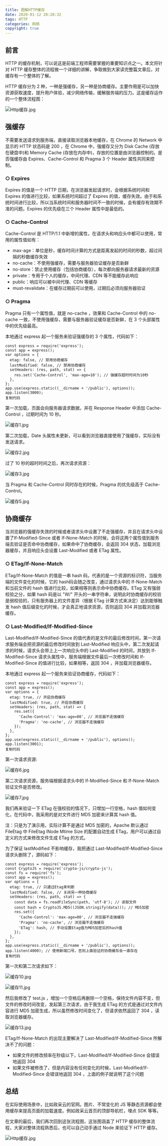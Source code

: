 ```yaml
---
title: 图解HTTP缓存
date: 2020-01-12 20:28:32
tags: HTTP
categories: 网络
copyright: true
---
```


## 前言

HTTP 的缓存机制，可以说这是前端工程师需要掌握的重要知识点之一。本文将针对 HTTP 缓存整体的流程做一个详细的讲解，争取做到大家读完整篇文章后，对缓存有一个整体的了解。

HTTP 缓存分为 2 种，一种是强缓存，另一种是协商缓存。主要作用是可以加快资源获取速度，提升用户体验，减少网络传输，缓解服务端的压力。这是缓存运作的一个整体流程图：



![Http缓存.jpg](https://user-gold-cdn.xitu.io/2020/5/10/171fea0fec0b4668?imageView2/0/w/1280/h/960/format/webp/ignore-error/1)



## 强缓存

不需要发送请求到服务端，直接读取浏览器本地缓存，在 Chrome 的 Network 中显示的 HTTP 状态码是 200 ，在 Chrome 中，强缓存又分为 Disk Cache (存放在硬盘中)和 Memory Cache (存放在内存中)，存放的位置是由浏览器控制的。是否强缓存由 Expires、Cache-Control 和 Pragma 3 个 Header 属性共同来控制。

### ○ Expires

Expires 的值是一个 HTTP 日期，在浏览器发起请求时，会根据系统时间和 Expires 的值进行比较，如果系统时间超过了 Expires 的值，缓存失效。由于和系统时间进行比较，所以当系统时间和服务器时间不一致的时候，会有缓存有效期不准的问题。Expires 的优先级在三个 Header 属性中是最低的。

### ○ Cache-Control

Cache-Control 是 HTTP/1.1 中新增的属性，在请求头和响应头中都可以使用，常用的属性值如有：

- max-age：单位是秒，缓存时间计算的方式是距离发起的时间的秒数，超过间隔的秒数缓存失效
- no-cache：不使用强缓存，需要与服务器验证缓存是否新鲜
- no-store：禁止使用缓存（包括协商缓存），每次都向服务器请求最新的资源
- private：专用于个人的缓存，中间代理、CDN 等不能缓存此响应
- public：响应可以被中间代理、CDN 等缓存
- must-revalidate：在缓存过期前可以使用，过期后必须向服务器验证

### ○ Pragma

Pragma 只有一个属性值，就是 no-cache ，效果和 Cache-Control 中的 no-cache 一致，不使用强缓存，需要与服务器验证缓存是否新鲜，在 3 个头部属性中的优先级最高。

本地通过 express 起一个服务来验证强缓存的 3 个属性，代码如下：

```
const express = require('express');
const app = express();
var options = { 
  etag: false, // 禁用协商缓存
  lastModified: false, // 禁用协商缓存
  setHeaders: (res, path, stat) => {
    res.set('Cache-Control', 'max-age=10'); // 强缓存超时时间为10秒
  },
};
app.use(express.static((__dirname + '/public'), options));
app.listen(3000);
复制代码
```

第一次加载，页面会向服务器请求数据，并在 Response Header 中添加 Cache-Control ，过期时间为 10 秒。



![缓存1.jpg](https://user-gold-cdn.xitu.io/2020/5/10/171fea0fefc0c914?imageView2/0/w/1280/h/960/format/webp/ignore-error/1)



第二次加载，Date 头属性未更新，可以看到浏览器直接使用了强缓存，实际没有发送请求。



![缓存2.jpg](https://user-gold-cdn.xitu.io/2020/5/10/171fea0fec38cd06?imageView2/0/w/1280/h/960/format/webp/ignore-error/1)



过了 10 秒的超时时间之后，再次请求资源：



![缓存3.jpg](https://user-gold-cdn.xitu.io/2020/5/10/171fea0ff0566887?imageView2/0/w/1280/h/960/format/webp/ignore-error/1)



当 Pragma 和 Cache-Control 同时存在的时候，Pragma 的优先级高于 Cache-Control。



![缓存5.jpg](https://user-gold-cdn.xitu.io/2020/5/10/171fea0ff1465018?imageView2/0/w/1280/h/960/format/webp/ignore-error/1)



## 协商缓存

当浏览器的强缓存失效的时候或者请求头中设置了不走强缓存，并且在请求头中设置了If-Modified-Since 或者 If-None-Match 的时候，会将这两个属性值到服务端去验证是否命中协商缓存，如果命中了协商缓存，会返回 304 状态，加载浏览器缓存，并且响应头会设置 Last-Modified 或者 ETag 属性。

### ○ ETag/If-None-Match

ETag/If-None-Match 的值是一串 hash 码，代表的是一个资源的标识符，当服务端的文件变化的时候，它的 hash码会随之改变，通过请求头中的 If-None-Match 和当前文件的 hash 值进行比较，如果相等则表示命中协商缓存。ETag 又有强弱校验之分，如果 hash 码是以 "W/" 开头的一串字符串，说明此时协商缓存的校验是弱校验的，只有服务器上的文件差异（根据 ETag 计算方式来决定）达到能够触发 hash 值后缀变化的时候，才会真正地请求资源，否则返回 304 并加载浏览器缓存。

### ○ Last-Modified/If-Modified-Since

Last-Modified/If-Modified-Since 的值代表的是文件的最后修改时间，第一次请求服务端会把资源的最后修改时间放到 Last-Modified 响应头中，第二次发起请求的时候，请求头会带上上一次响应头中的 Last-Modified 的时间，并放到 If-Modified-Since 请求头属性中，服务端根据文件最后一次修改时间和 If-Modified-Since 的值进行比较，如果相等，返回 304 ，并加载浏览器缓存。

本地通过 express 起一个服务来验证协商缓存，代码如下：

```
const express = require('express');
const app = express();
var options = { 
  etag: true, // 开启协商缓存
  lastModified: true, // 开启协商缓存
  setHeaders: (res, path, stat) => {
    res.set({
      'Cache-Control': 'max-age=00', // 浏览器不走强缓存
      'Pragma': 'no-cache', // 浏览器不走强缓存
    });
  },
};
app.use(express.static((__dirname + '/public'), options));
app.listen(3001);
复制代码
```

第一次请求资源:



![缓存6.jpg](https://user-gold-cdn.xitu.io/2020/5/10/171fea0ff25773ac?imageView2/0/w/1280/h/960/format/webp/ignore-error/1)



第二次请求资源，服务端根据请求头中的 If-Modified-Since 和 If-None-Match 验证文件是否修改。



![缓存7.jpg](https://user-gold-cdn.xitu.io/2020/5/10/171fea102889a5fc?imageView2/0/w/1280/h/960/format/webp/ignore-error/1)



我们再来验证一下 ETag 在强校验的情况下，只增加一行空格，hash 值如何变化，在代码中，我采用的是对文件进行 MD5 加密来计算其 hash 值。

注：只是为了演示用，实际计算不是通过 MD5 加密的，Apache 默认通过 FileEtag 中 FileEtag INode Mtime Size 的配置自动生成 ETag，用户可以通过自定义的方式来修改文件生成 ETag 的方式。

为了保证 lastModified 不影响缓存，我把通过 Last-Modified/If-Modified-Since 请求头删除了，源码如下：

```
const express = require('express');
const CryptoJS = require('crypto-js/crypto-js');
const fs = require('fs');
const app = express();
var options = { 
  etag: true, // 只通过Etag来判断
  lastModified: false, // 关闭另一种协商缓存
  setHeaders: (res, path, stat) => {
    const data = fs.readFileSync(path, 'utf-8'); // 读取文件
    const hash = CryptoJS.MD5((JSON.stringify(data))); // MD5加密
    res.set({
      'Cache-Control': 'max-age=00', // 浏览器不走强缓存
      'Pragma': 'no-cache', // 浏览器不走强缓存
      'ETag': hash, // 手动设置Etag值为MD5加密后的hash值
    });
  },
};
app.use(express.static((__dirname + '/public'), options));
app.listen(4000); // 使用新端口号，否则上面验证的协商缓存会一直存在
复制代码
```

第一次和第二次请求如下：



![缓存10.jpg](https://user-gold-cdn.xitu.io/2020/5/10/171fea1028a3c5a1?imageView2/0/w/1280/h/960/format/webp/ignore-error/1)





![缓存11.jpg](https://user-gold-cdn.xitu.io/2020/5/10/171fea102b4fd3ff?imageView2/0/w/1280/h/960/format/webp/ignore-error/1)



然后我修改了 test.js ，增加一个空格后再删除一个空格，保持文件内容不变，但文件的修改时间改变，发起第三次请求，由于我生成 ETag 的方式是通过对文件内容进行 MD5 加密生成，所以虽然修改时间变化了，但请求依然返回了 304 ，读取浏览器缓存。



![缓存13.jpg](https://user-gold-cdn.xitu.io/2020/5/10/171fea102b886f6d?imageView2/0/w/1280/h/960/format/webp/ignore-error/1)



ETag/If-None-Match 的出现主要解决了 Last-Modified/If-Modified-Since 所解决不了的问题：

- 如果文件的修改频率在秒级以下，Last-Modified/If-Modified-Since 会错误地返回 304
- 如果文件被修改了，但是内容没有任何变化的时候，Last-Modified/If-Modified-Since 会错误地返回 304 ，上面的例子就说明了这个问题

## 总结

在实际使用场景中，比如政采云的官网。图片、不常变化的 JS 等静态资源都会使用缓存来提高页面的加载速度。例如政采云首页的顶部导航栏，埋点 SDK 等等。

在文章的最后，我们再次回到这张流程图，这张图涵盖了 HTTP 缓存的整体流程，大家对整体流程熟悉后，也可以自己动手通过 Node 来验证下 HTTP 缓存。



![Http缓存.jpg](https://user-gold-cdn.xitu.io/2020/5/10/171fea0fec0b4668?imageView2/0/w/1280/h/960/format/webp/ignore-error/1)



